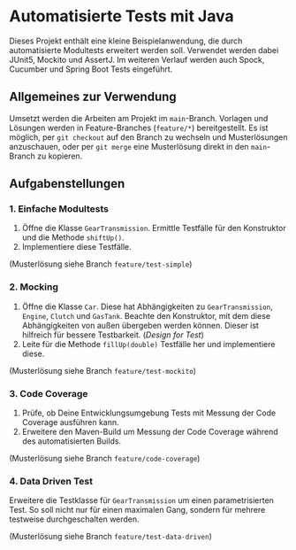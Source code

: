 # Automatisierte Tests mit Java

Dieses Projekt enthält eine kleine Beispielanwendung, die durch automatisierte Modultests 
erweitert werden soll. Verwendet werden dabei JUnit5, Mockito und AssertJ. Im weiteren Verlauf
werden auch Spock, Cucumber und Spring Boot Tests eingeführt.

## Allgemeines zur Verwendung

Umsetzt werden die Arbeiten am Projekt im `main`-Branch. Vorlagen und Lösungen werden in 
Feature-Branches (`feature/*`) bereitgestellt. Es ist möglich, per `git checkout` auf den Branch
zu wechseln und Musterlösungen anzuschauen, oder per `git merge` eine Musterlösung direkt in den
`main`-Branch zu kopieren.

## Aufgabenstellungen

### 1. Einfache Modultests

1. Öffne die Klasse `GearTransmission`. Ermittle Testfälle für den Konstruktor 
   und die Methode `shiftUp()`.
2. Implementiere diese Testfälle.

(Musterlösung siehe Branch `feature/test-simple`)

### 2. Mocking

1. Öffne die Klasse `Car`. Diese hat Abhängigkeiten zu `GearTransmission`, `Engine`, 
   `Clutch` und `GasTank`. Beachte den Konstruktor, mit dem diese Abhängigkeiten von 
   außen übergeben werden können. Dieser ist hilfreich für bessere Testbarkeit.
   (*Design for Test*)
2. Leite für die Methode `fillUp(double)` Testfälle her und implementiere diese.

(Musterlösung siehe Branch `feature/test-mockito`)

### 3. Code Coverage

1. Prüfe, ob Deine Entwicklungsumgebung Tests mit Messung der Code Coverage ausführen kann.
2. Erweitere den Maven-Build um Messung der Code Coverage während des automatisierten Builds.

(Musterlösung siehe Branch `feature/code-coverage`)

### 4. Data Driven Test

Erweitere die Testklasse für `GearTransmission` um einen parametrisierten Test.
So soll nicht nur für einen maximalen Gang, sondern für mehrere testweise durchgeschalten werden.

(Musterlösung siehe Branch `feature/test-data-driven`)
